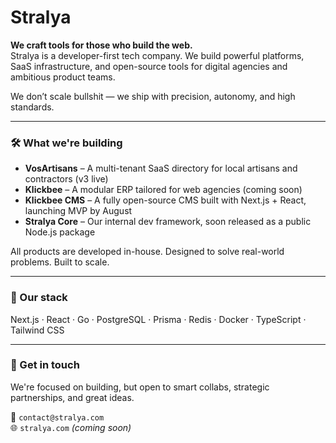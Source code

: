 
# Stralya

**We craft tools for those who build the web.**  
Stralya is a developer-first tech company. We build powerful platforms, SaaS infrastructure, and open-source tools for digital agencies and ambitious product teams.

We don’t scale bullshit — we ship with precision, autonomy, and high standards.

---

### 🛠️ What we're building

- **VosArtisans** – A multi-tenant SaaS directory for local artisans and contractors (v3 live)
- **Klickbee** – A modular ERP tailored for web agencies (coming soon)
- **Klickbee CMS** – A fully open-source CMS built with Next.js + React, launching MVP by August
- **Stralya Core** – Our internal dev framework, soon released as a public Node.js package

All products are developed in-house. Designed to solve real-world problems. Built to scale.

---

### 🧪 Our stack

Next.js · React · Go · PostgreSQL · Prisma · Redis · Docker · TypeScript · Tailwind CSS

---

### 💬 Get in touch

We're focused on building, but open to smart collabs, strategic partnerships, and great ideas.

📩 `contact@stralya.com`  
🌐 `stralya.com` *(coming soon)*
